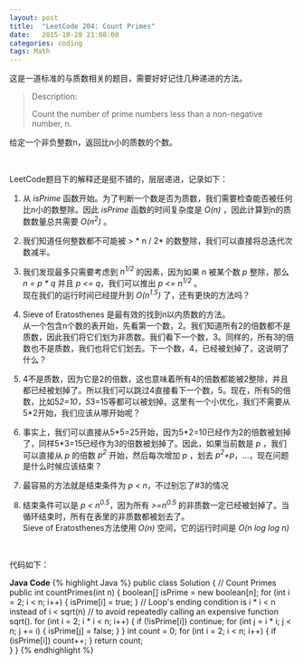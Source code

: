 ```yaml
---
layout: post
title:  "LeetCode 204: Count Primes"
date:   2015-10-28 21:08:00
categories: coding
tags: Math
---
```


这是一道标准的与质数相关的题目，需要好好记住几种递进的方法。


>Description:  
>
>Count the number of prime numbers less than a non-negative number, n. 

给定一个非负整数n，返回比n小的质数的个数。

<br>  

LeetCode题目下的解释还是挺不错的，层层递进，记录如下：  

1. 从 *isPrime* 函数开始。为了判断一个数是否为质数，我们需要检查能否被任何比n小的数整除。因此 *isPrime* 函数的时间复杂度是 *O(n)* ，因此计算到n的质数数量总共需要 *O(n<sup>2</sup>)* 。  

2. 我们知道任何整数都不可能被 > * n / 2* 的数整除，我们可以直接将总迭代次数减半。  

3. 我们发现最多只需要考虑到 *n<sup>1/2</sup>* 的因素，因为如果 *n* 被某个数 *p* 整除，那么 *n = p \* q* 并且 *p <= q*，我们可以推出 *p <= n<sup>1/2</sup>* 。  
现在我们的运行时间已经提升到 *O(n<sup>1.5</sup>)* 了，还有更快的方法吗？  

4. Sieve of Eratosthenes 是最有效的找到n以内质数的方法。  
从一个包含n个数的表开始，先看第一个数，2。我们知道所有2的倍数都不是质数，因此我们将它们划为非质数。我们看下一个数，3。同样的，所有3的倍数也不是质数，我们也将它们划去。下一个数，4，已经被划掉了，这说明了什么？

5. 4不是质数，因为它是2的倍数，这也意味着所有4的倍数都能被2整除，并且都已经被划掉了。所以我们可以跳过4直接看下一个数，5。现在，所有5的倍数，比如5*2=10，5*3=15等都可以被划掉。这里有一个小优化，我们不需要从5*2开始，我们应该从哪开始呢？

6. 事实上，我们可以直接从5\*5=25开始，因为5\*2=10已经作为2的倍数被划掉了，同样5\*3=15已经作为3的倍数被划掉了。因此，如果当前数是 *p* ，我们可以直接从 *p* 的倍数 *p<sup>2</sup>* 开始，然后每次增加 *p* ，划去 *p<sup>2</sup>+p*，...，现在问题是什么时候应该结束？

7. 最容易的方法就是结束条件为 *p < n*，不过别忘了#3的情况  

8. 结束条件可以是 *p < n<sup>0.5</sup>*，因为所有 *>=n<sup>0.5</sup>* 的非质数一定已经被划掉了。当循环结束时，所有在表里的非质数都被划去了。  
Sieve of Eratosthenes方法使用 *O(n)* 空间，它的运行时间是 *O(n log log n)* 

<br>

代码如下：

**Java Code**
{% highlight Java %}
public class Solution {
    // Count Primes
    public int countPrimes(int n) {
    	boolean[] isPrime = new boolean[n];
    	   for (int i = 2; i < n; i++) {
    	      isPrime[i] = true;
    	   }
    	   // Loop's ending condition is i * i < n instead of i < sqrt(n)
    	   // to avoid repeatedly calling an expensive function sqrt().
    	   for (int i = 2; i * i < n; i++) {
    	      if (!isPrime[i])
    	    	  continue;
    	      for (int j = i * i; j < n; j += i) {
    	         isPrime[j] = false;
    	      }
    	   }
    	   int count = 0;
    	   for (int i = 2; i < n; i++) {
    	      if (isPrime[i]) count++;
    	   }
    	   return count;        
    }
}
{% endhighlight %}
